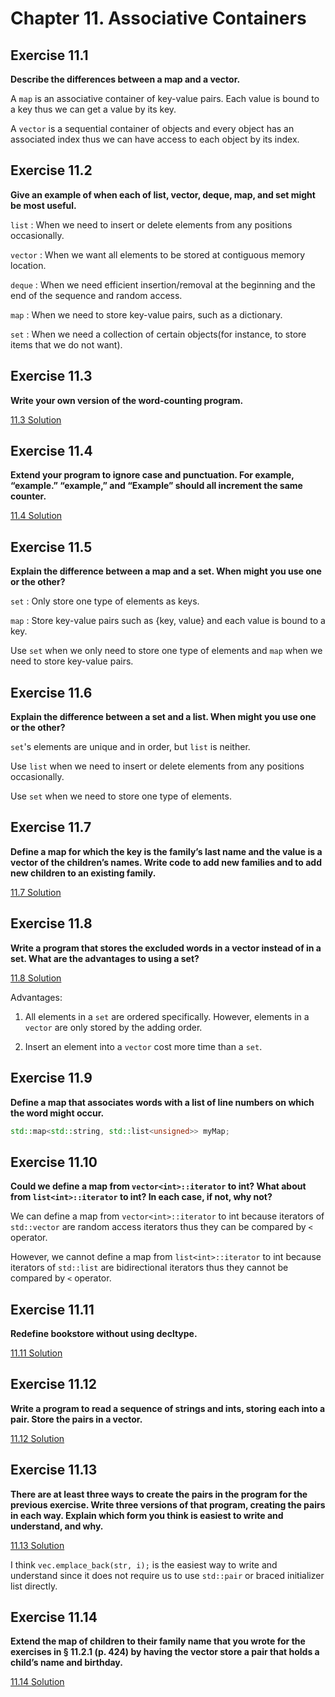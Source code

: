 # Chapter 11. Associative Containers

## Exercise 11.1

**Describe the differences between a map and a vector.**

A `map` is an associative container of key-value pairs. Each value is bound to a key thus we can get a value by its key.

A `vector` is a sequential container of objects and every object has an associated index thus we can have access to each object by its index.

## Exercise 11.2

**Give an example of when each of list, vector, deque, map, and set might be most useful.**

`list` : When we need to insert or delete elements from any positions occasionally.

`vector` : When we want all elements to be stored at contiguous memory location.

`deque` : When we need efficient insertion/removal at the beginning and the end of the sequence and random access.

`map` : When we need to store key-value pairs, such as a dictionary.

`set` : When we need a collection of certain objects(for instance, to store items that we do not want).

## Exercise 11.3

**Write your own version of the word-counting program.**

[11.3 Solution](https://github.com/Yunxiang-Li/Cpp_Primer/blob/master/Chapter%2011.%20Associative%20Containers/Codes/11.3%20Solution.cpp)

## Exercise 11.4

**Extend your program to ignore case and punctuation. For example, “example.” “example,” and “Example” should all increment the same counter.**

[11.4 Solution](https://github.com/Yunxiang-Li/Cpp_Primer/blob/master/Chapter%2011.%20Associative%20Containers/Codes/11.4%20Solution.cpp)

## Exercise 11.5

**Explain the difference between a map and a set. When might you use one or the other?**

`set` : Only store one type of elements as keys.

`map` : Store key-value pairs such as {key, value} and each value is bound to a key.

Use `set` when we only need to store one type of elements and `map` when we need to store key-value pairs.

## Exercise 11.6

**Explain the difference between a set and a list. When might you use one or the other?**

`set`'s elements are unique and in order, but `list` is neither.

Use `list` when we need to insert or delete elements from any positions occasionally.

Use `set` when we need to store one type of elements.

## Exercise 11.7

**Define a map for which the key is the family’s last name and the value is a vector of the children’s names. Write code to add new families and to add new children to an existing family.**

[11.7 Solution](https://github.com/Yunxiang-Li/Cpp_Primer/blob/master/Chapter%2011.%20Associative%20Containers/Codes/11.7%20Solution.cpp)

## Exercise 11.8

**Write a program that stores the excluded words in a vector instead of in a set. What are the advantages to using a set?**

[11.8 Solution](https://github.com/Yunxiang-Li/Cpp_Primer/blob/master/Chapter%2011.%20Associative%20Containers/Codes/11.8%20Solution.cpp)

Advantages:

1. All elements in a `set` are ordered specifically. However, elements in a `vector` are only stored by the adding order.

2. Insert an element into a `vector` cost more time than a `set`.

## Exercise 11.9

**Define a map that associates words with a list of line numbers on which the word might occur.**

```cpp
std::map<std::string, std::list<unsigned>> myMap;
```

## Exercise 11.10

**Could we define a map from `vector<int>::iterator` to int? What about from `list<int>::iterator` to int? In each case, if not, why not?**

We can define a map from `vector<int>::iterator` to int because iterators of `std::vector` are random access iterators thus they can be compared by `<` operator.

However, we cannot define a map from `list<int>::iterator` to int because iterators of `std::list` are bidirectional iterators thus they cannot be compared by `<` operator.

## Exercise 11.11

**Redefine bookstore without using decltype.**

[11.11 Solution](https://github.com/Yunxiang-Li/Cpp_Primer/blob/master/Chapter%2011.%20Associative%20Containers/Codes/11.11%20Solution.cpp)

## Exercise 11.12

**Write a program to read a sequence of strings and ints, storing each into a pair. Store the pairs in a vector.**

[11.12 Solution](https://github.com/Yunxiang-Li/Cpp_Primer/blob/master/Chapter%2011.%20Associative%20Containers/Codes/11.12%20Solution.cpp)

## Exercise 11.13

**There are at least three ways to create the pairs in the program for the previous exercise. Write three versions of that program, creating the pairs in each way. Explain which form you think is easiest to write and understand, and why.**

[11.13 Solution](https://github.com/Yunxiang-Li/Cpp_Primer/blob/master/Chapter%2011.%20Associative%20Containers/Codes/11.13%20Solution.cpp)

I think `vec.emplace_back(str, i);` is the easiest way to write and understand since it does not require us to use `std::pair` or braced initializer list directly.

## Exercise 11.14

**Extend the map of children to their family name that you wrote for the exercises in § 11.2.1 (p. 424) by having the vector store a pair that holds a child’s name and birthday.**

[11.14 Solution](https://github.com/Yunxiang-Li/Cpp_Primer/blob/master/Chapter%2011.%20Associative%20Containers/Codes/11.14%20Solution.cpp)
